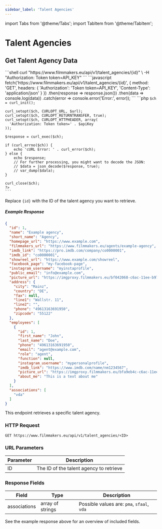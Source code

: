 ```yaml
---
sidebar_label: 'Talent Agencies'
---
```


import Tabs from '@theme/Tabs';
import TabItem from '@theme/TabItem';

# Talent Agencies

## Get Talent Agency Data

<Tabs groupId="api-examples">
  <TabItem value="curl" label="cURL" default>
    ```shell
    curl "https://www.filmmakers.eu/api/v1/talent_agencies/{id}" \
      -H "Authorization: Token token=API_KEY"
    ```
  </TabItem>
  <TabItem value="javascript" label="JavaScript (Fetch)">
    ```javascript
    fetch('https://www.filmmakers.eu/api/v1/talent_agencies/{id}', {
      method: 'GET',
      headers: {
        'Authorization': 'Token token=API_KEY',
        'Content-Type': 'application/json'
      }
    })
    .then(response => response.json())
    .then(data => console.log(data))
    .catch(error => console.error('Error:', error));
    ```
  </TabItem>
  <TabItem value="php" label="PHP (cURL)">
    ```php
    <?php
    $talentAgencyId = '{id}'; // Replace with the actual talent agency ID
    $apiKey = 'API_KEY'; // Replace with your actual API key
    $url = 'https://www.filmmakers.eu/api/v1/talent_agencies/' . $talentAgencyId;

    $ch = curl_init();

    curl_setopt($ch, CURLOPT_URL, $url);
    curl_setopt($ch, CURLOPT_RETURNTRANSFER, true);
    curl_setopt($ch, CURLOPT_HTTPHEADER, array(
      'Authorization: Token token=' . $apiKey
    ));

    $response = curl_exec($ch);

    if (curl_errno($ch)) {
        echo 'cURL Error: ' . curl_error($ch);
    } else {
        echo $response;
        // For further processing, you might want to decode the JSON:
        // $data = json_decode($response, true);
        // var_dump($data);
    }

    curl_close($ch);
    ?>
    ```
  </TabItem>
</Tabs>

Replace `{id}` with the ID of the talent agency you want to retrieve.

##### Example Response

```json
{
  "id": 1,
  "name": "Example agency",
  "short_name": "Agency",
  "homepage_url": "https://www.example.com",
  "filmmakers_url": "https://www.filmmakers.eu/agents/example-agency",
  "imdb_link": "https://pro.imdb.com/company/co0000001",
  "imdb_id": "co0000001",
  "showreel_url": "https://www.example.com/showreel",
  "facebook_page": "my-facebook-page",
  "instagram_username": "myinstaprofile",
  "public_email": "info@example.com",
  "picture_url": "https://imgproxy.filmmakers.eu/bf042068-c6ac-11ee-b970-a34dadd10171.jpg",
  "address": {
    "city": "Mainz",
    "country": "DE",
    "fax": null,
    "line1": "Wallstr. 11",
    "line2": "",
    "phone": "49613163691950",
    "zipcode": "55122"
  },
  "employees": [
    {
      "id": 1,
      "first_name": "John",
      "last_name": "Doe",
      "phone": "49613163691950",
      "email": "agent@example.com",
      "role": "agent",
      "function": null,
      "instagram_username": "mypersonalprofile",
      "imdb_link": "https://www.imdb.com/name/nm1234567",
      "picture_url": "https://imgproxy.filmmakers.eu/bfa9eb4c-c6ac-11ee-9015-f30db07efa43.jpg",
      "about_me": "This is a text about me"
    }
  ],
  "associations": [
    "vda"
  ]
}
```

This endpoint retrieves a specific talent agency.

### HTTP Request

`GET https://www.filmmakers.eu/api/v1/talent_agencies/<ID>`

### URL Parameters

Parameter | Description
--------- | -----------
ID | The ID of the talent agency to retrieve

### Response Fields

| Field | Type | Description |
|-------|------|-------------|
| associations | array of strings | Possible values are: `pma`, `sfaal`, `vda` |

See the example response above for an overview of included fields.
